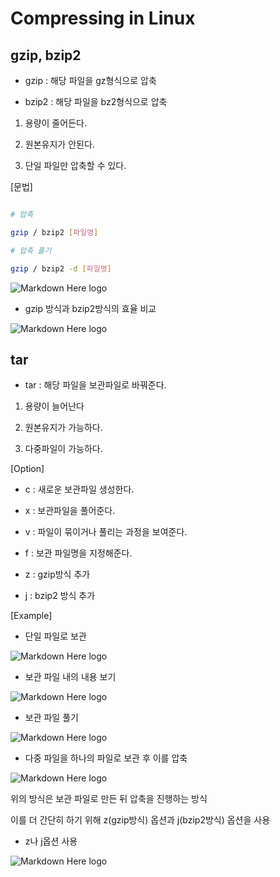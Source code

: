 # Compressing in Linux

## gzip, bzip2

- gzip : 해당 파일을 gz형식으로 압축

- bzip2 : 해당 파일을 bz2형식으로 압축


1. 용량이 줄어든다.

2. 원본유지가 안된다.

3. 단일 파일만 압축할 수 있다.


[문법]

```sh

# 압축

gzip / bzip2 [파일명]

# 압축 풀기

gzip / bzip2 -d [파일명]

```

![Markdown Here logo](http://cfile28.uf.tistory.com/image/237723365795ECD531AA47)


- gzip 방식과 bzip2방식의 효율 비교

![Markdown Here logo](http://cfile26.uf.tistory.com/image/256BF2455796016418C8EB)


## tar

- tar : 해당 파일을 보관파일로 바꿔준다.


1. 용량이 늘어난다

2. 원본유지가 가능하다.

3. 다중파일이 가능하다.


[Option]

- c : 새로운 보관파일 생성한다.

- x : 보관파일을 풀어준다.

- v : 파일이 묶이거나 풀리는 과정을 보여준다.

- f : 보관 파일명을 지정해준다.

- z : gzip방식 추가

- j : bzip2 방식 추가


[Example]

- 단일 파일로 보관

![Markdown Here logo](http://cfile4.uf.tistory.com/image/227794505795F1F61C278C)


- 보관 파일 내의 내용 보기

![Markdown Here logo](http://cfile25.uf.tistory.com/image/24032B4C5795F266209630)


- 보관 파일 풀기

![Markdown Here logo](http://cfile22.uf.tistory.com/image/2573144A5795F49E349968)


- 다중 파일을 하나의 파일로 보관 후 이를 압축

![Markdown Here logo](http://cfile26.uf.tistory.com/image/275CF14F5795F343214D63)

위의 방식은 보관 파일로 만든 뒤 압축을 진행하는 방식

이를 더 간단히 하기 위해 z(gzip방식) 옵션과 j(bzip2방식) 옵션을 사용


- z나 j옵션 사용

![Markdown Here logo](http://cfile27.uf.tistory.com/image/2364113C5796037B33CFD5) 
